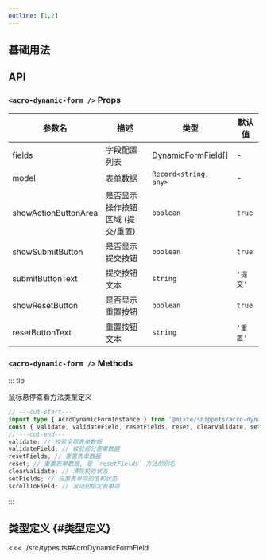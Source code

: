```yaml
---
outline: [1,2]
---
```


## 基础用法

## API

### `<acro-dynamic-form />` Props

| 参数名 | 描述 | 类型 | 默认值 |
| --- | --- | --- | --- |
| fields | 字段配置列表 | [DynamicFormField[]](#类型定义) | - |
| model | 表单数据 | `Record<string, any>` | - |
| showActionButtonArea | 是否显示操作按钮区域 (提交/重置) | `boolean` | `true` |
| showSubmitButton | 是否显示提交按钮 | `boolean` | `true` |
| submitButtonText | 提交按钮文本 | `string` | `'提交'` |
| showResetButton | 是否显示重置按钮 | `boolean` | `true` |
| resetButtonText | 重置按钮文本 | `string` | `'重置'` |

### `<acro-dynamic-form />` Methods

::: tip <div flex="~ items-center gap-2" pl-6><i-material-symbols-arrow-cool-down-rounded class="size-4" /> 鼠标悬停查看方法类型定义</div>
```ts twoslash
// ---cut-start---
import type { AcroDynamicFormInstance } from '@mixte/snippets/acro-dynamic-form';
const { validate, validateField, resetFields, reset, clearValidate, setFields, scrollToField } = {} as AcroDynamicFormInstance;
// ---cut-end---
validate; // 校验全部表单数据
validateField; // 校验部分表单数据
resetFields; // 重置表单数据
reset; // 重置表单数据, 是 `resetFields` 方法的别名
clearValidate; // 清除校验状态
setFields; // 设置表单项的值和状态
scrollToField; // 滚动到指定表单项
```
:::

## 类型定义 {#类型定义}

<<< ./src/types.ts#AcroDynamicFormField
